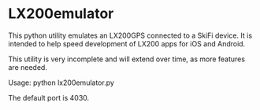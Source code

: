 # LX200emulator
This python utility emulates an LX200GPS connected to a SkiFi device. It is intended to help speed development of LX200 apps for iOS and Android.

This utility is very incomplete and will extend over time, as more features are needed.

Usage:  python lx200emulator.py <port>

The default port is 4030.

